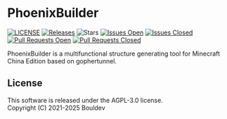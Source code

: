 # PhoenixBuilder

[![LICENSE](https://img.shields.io/badge/License-AGPL%203.0-brightgreen.svg?style=flat)](LICENSE)
[![Releases](https://img.shields.io/github/v/release/bouldev/PhoenixBuilder?display_name=tag&sort=semver)](https://github.com/bouldev/PhoenixBuilder/releases)
![Stars](https://img.shields.io/github/stars/bouldev/PhoenixBuilder.svg?style=falt)
[![Issues Open](https://img.shields.io/github/issues/bouldev/PhoenixBuilder.svg?style=flat)](https://github.com/bouldev/PhoenixBuilder/issues)
[![Issues Closed](https://img.shields.io/github/issues-closed/bouldev/PhoenixBuilder.svg?style=flat&color=success)](https://github.com/bouldev/PhoenixBuilder/issues?q=is%3Aissue+is%3Aclosed)
[![Pull Requests Open](https://img.shields.io/github/issues-pr/bouldev/PhoenixBuilder.svg?style=falt)](https://github.com/bouldev/PhoenixBuilder/pulls)
[![Pull Requests Closed](https://img.shields.io/github/issues-pr-closed/bouldev/PhoenixBuilder.svg?style=falt)](https://github.com/bouldev/PhoenixBuilder/pulls?q=is%3Apr+is%3Aclosed)

PhoenixBuilder is a multifunctional structure generating tool for Minecraft China Edition based on gophertunnel.

## License

This software is released under the AGPL-3.0 license.  
Copyright (C) 2021-2025 Bouldev
